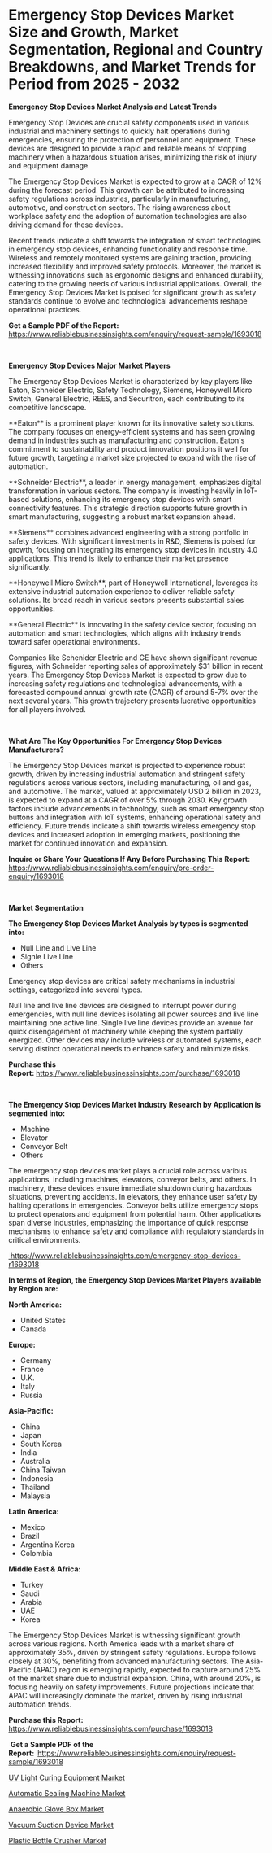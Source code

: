 <p><h1>Emergency Stop Devices Market Size and Growth, Market Segmentation, Regional and Country Breakdowns, and Market Trends for Period from 2025 -  2032</h1></p><p><strong>Emergency Stop Devices Market Analysis and Latest Trends</strong></p>
<p><p>Emergency Stop Devices are crucial safety components used in various industrial and machinery settings to quickly halt operations during emergencies, ensuring the protection of personnel and equipment. These devices are designed to provide a rapid and reliable means of stopping machinery when a hazardous situation arises, minimizing the risk of injury and equipment damage.</p><p>The Emergency Stop Devices Market is expected to grow at a CAGR of 12% during the forecast period. This growth can be attributed to increasing safety regulations across industries, particularly in manufacturing, automotive, and construction sectors. The rising awareness about workplace safety and the adoption of automation technologies are also driving demand for these devices. </p><p>Recent trends indicate a shift towards the integration of smart technologies in emergency stop devices, enhancing functionality and response time. Wireless and remotely monitored systems are gaining traction, providing increased flexibility and improved safety protocols. Moreover, the market is witnessing innovations such as ergonomic designs and enhanced durability, catering to the growing needs of various industrial applications. Overall, the Emergency Stop Devices Market is poised for significant growth as safety standards continue to evolve and technological advancements reshape operational practices.</p></p>
<p><strong>Get a Sample PDF of the Report:&nbsp;</strong> <a href="https://www.reliablebusinessinsights.com/enquiry/request-sample/1693018?utm_campaign=100&utm_medium=2&utm_source=Github&utm_content=ia&utm_term=19022025&utm_id=emergency-stop-devices">https://www.reliablebusinessinsights.com/enquiry/request-sample/1693018</a></p>
<p>&nbsp;</p>
<p><strong>Emergency Stop Devices Major Market Players</strong></p>
<p><p>The Emergency Stop Devices Market is characterized by key players like Eaton, Schneider Electric, Safety Technology, Siemens, Honeywell Micro Switch, General Electric, REES, and Securitron, each contributing to its competitive landscape.</p><p>**Eaton** is a prominent player known for its innovative safety solutions. The company focuses on energy-efficient systems and has seen growing demand in industries such as manufacturing and construction. Eaton's commitment to sustainability and product innovation positions it well for future growth, targeting a market size projected to expand with the rise of automation.</p><p>**Schneider Electric**, a leader in energy management, emphasizes digital transformation in various sectors. The company is investing heavily in IoT-based solutions, enhancing its emergency stop devices with smart connectivity features. This strategic direction supports future growth in smart manufacturing, suggesting a robust market expansion ahead.</p><p>**Siemens** combines advanced engineering with a strong portfolio in safety devices. With significant investments in R&D, Siemens is poised for growth, focusing on integrating its emergency stop devices in Industry 4.0 applications. This trend is likely to enhance their market presence significantly.</p><p>**Honeywell Micro Switch**, part of Honeywell International, leverages its extensive industrial automation experience to deliver reliable safety solutions. Its broad reach in various sectors presents substantial sales opportunities.</p><p>**General Electric** is innovating in the safety device sector, focusing on automation and smart technologies, which aligns with industry trends toward safer operational environments.</p><p>Companies like Schenider Electric and GE have shown significant revenue figures, with Schneider reporting sales of approximately $31 billion in recent years. The Emergency Stop Devices Market is expected to grow due to increasing safety regulations and technological advancements, with a forecasted compound annual growth rate (CAGR) of around 5-7% over the next several years. This growth trajectory presents lucrative opportunities for all players involved.</p></p>
<p>&nbsp;</p>
<p><strong>What Are The Key Opportunities For Emergency Stop Devices Manufacturers?</strong></p>
<p><p>The Emergency Stop Devices market is projected to experience robust growth, driven by increasing industrial automation and stringent safety regulations across various sectors, including manufacturing, oil and gas, and automotive. The market, valued at approximately USD 2 billion in 2023, is expected to expand at a CAGR of over 5% through 2030. Key growth factors include advancements in technology, such as smart emergency stop buttons and integration with IoT systems, enhancing operational safety and efficiency. Future trends indicate a shift towards wireless emergency stop devices and increased adoption in emerging markets, positioning the market for continued innovation and expansion.</p></p>
<p><strong>Inquire or Share Your Questions If Any Before Purchasing This Report:</strong> <a href="https://www.reliablebusinessinsights.com/enquiry/pre-order-enquiry/1693018?utm_campaign=100&utm_medium=2&utm_source=Github&utm_content=ia&utm_term=19022025&utm_id=emergency-stop-devices">https://www.reliablebusinessinsights.com/enquiry/pre-order-enquiry/1693018</a></p>
<p>&nbsp;</p>
<p><strong>Market Segmentation</strong></p>
<p><strong>The Emergency Stop Devices Market Analysis by types is segmented into:</strong></p>
<p><ul><li>Null Line and Live Line</li><li>Signle Live Line</li><li>Others</li></ul></p>
<p><p>Emergency stop devices are critical safety mechanisms in industrial settings, categorized into several types. </p><p>Null line and live line devices are designed to interrupt power during emergencies, with null line devices isolating all power sources and live line maintaining one active line. Single live line devices provide an avenue for quick disengagement of machinery while keeping the system partially energized. Other devices may include wireless or automated systems, each serving distinct operational needs to enhance safety and minimize risks.</p></p>
<p><strong>Purchase this Report:&nbsp;</strong><a href="https://www.reliablebusinessinsights.com/purchase/1693018?utm_campaign=100&utm_medium=2&utm_source=Github&utm_content=ia&utm_term=19022025&utm_id=emergency-stop-devices">https://www.reliablebusinessinsights.com/purchase/1693018</a></p>
<p>&nbsp;</p>
<p><strong>The Emergency Stop Devices Market Industry Research by Application is segmented into:</strong></p>
<p><ul><li>Machine</li><li>Elevator</li><li>Conveyor Belt</li><li>Others</li></ul></p>
<p><p>The emergency stop devices market plays a crucial role across various applications, including machines, elevators, conveyor belts, and others. In machinery, these devices ensure immediate shutdown during hazardous situations, preventing accidents. In elevators, they enhance user safety by halting operations in emergencies. Conveyor belts utilize emergency stops to protect operators and equipment from potential harm. Other applications span diverse industries, emphasizing the importance of quick response mechanisms to enhance safety and compliance with regulatory standards in critical environments.</p></p>
<p><a href="https://www.reliablebusinessinsights.com/emergency-stop-devices-r1693018?utm_campaign=100&utm_medium=2&utm_source=Github&utm_content=ia&utm_term=19022025&utm_id=emergency-stop-devices">&nbsp;https://www.reliablebusinessinsights.com/emergency-stop-devices-r1693018</a></p>
<p><strong>In terms of Region, the Emergency Stop Devices Market Players available by Region are:</strong></p>
<p>
    <p> <strong> North America: </strong>
        <ul>
            <li>United States</li>
            <li>Canada</li>
        </ul>
        </p> 
    <p> <strong> Europe: </strong>
        <ul>
            <li>Germany</li>
            <li>France</li>
            <li>U.K.</li>
            <li>Italy</li>
            <li>Russia</li>
        </ul>
        </p> 
    <p> <strong> Asia-Pacific: </strong>
        <ul>
            <li>China</li>
            <li>Japan</li>
            <li>South Korea</li>
            <li>India</li>
            <li>Australia</li>
            <li>China Taiwan</li>
            <li>Indonesia</li>
            <li>Thailand</li>
            <li>Malaysia</li>
        </ul>
        </p> 
    <p> <strong> Latin America: </strong>
        <ul>
            <li>Mexico</li>
            <li>Brazil</li>
            <li>Argentina Korea</li>
            <li>Colombia</li>
        </ul>
        </p> 
    <p> <strong> Middle East & Africa: </strong>
        <ul>
            <li>Turkey</li>
            <li>Saudi</li>
            <li>Arabia</li>
            <li>UAE</li>
            <li>Korea</li>
        </ul>
    </p>
    </p>
<p><p>The Emergency Stop Devices Market is witnessing significant growth across various regions. North America leads with a market share of approximately 35%, driven by stringent safety regulations. Europe follows closely at 30%, benefiting from advanced manufacturing sectors. The Asia-Pacific (APAC) region is emerging rapidly, expected to capture around 25% of the market share due to industrial expansion. China, with around 20%, is focusing heavily on safety improvements. Future projections indicate that APAC will increasingly dominate the market, driven by rising industrial automation trends.</p></p>
<p><strong>Purchase this Report: </strong><a href="https://www.reliablebusinessinsights.com/purchase/1693018?utm_campaign=100&utm_medium=2&utm_source=Github&utm_content=ia&utm_term=19022025&utm_id=emergency-stop-devices">https://www.reliablebusinessinsights.com/purchase/1693018</a></p>
<p>&nbsp;<strong>Get a Sample PDF of the Report:&nbsp;&nbsp;</strong><a href="https://www.reliablebusinessinsights.com/enquiry/request-sample/1693018?utm_campaign=100&utm_medium=2&utm_source=Github&utm_content=ia&utm_term=19022025&utm_id=emergency-stop-devices">https://www.reliablebusinessinsights.com/enquiry/request-sample/1693018</a></p>
<p><strong></strong></p>
<p><p><a href="https://github.com/kaloyhboosh/Market-Research-Report-List-1/blob/main/uv-light-curing-equipment-market.md?utm_campaign=100&utm_medium=2&utm_source=Github&utm_content=ia&utm_term=19022025&utm_id=emergency-stop-devices">UV Light Curing Equipment Market</a></p><p><a href="https://github.com/mqhayigurbaj/Market-Research-Report-List-1/blob/main/automatic-sealing-machine-market.md?utm_campaign=100&utm_medium=2&utm_source=Github&utm_content=ia&utm_term=19022025&utm_id=emergency-stop-devices">Automatic Sealing Machine Market</a></p><p><a href="https://github.com/stickkinkel/Market-Research-Report-List-1/blob/main/anaerobic-glove-box-market.md?utm_campaign=100&utm_medium=2&utm_source=Github&utm_content=ia&utm_term=19022025&utm_id=emergency-stop-devices">Anaerobic Glove Box Market</a></p><p><a href="https://github.com/lefiobakali/Market-Research-Report-List-1/blob/main/vacuum-suction-device-market.md?utm_campaign=100&utm_medium=2&utm_source=Github&utm_content=ia&utm_term=19022025&utm_id=emergency-stop-devices">Vacuum Suction Device Market</a></p><p><a href="https://github.com/xalatieusope/Market-Research-Report-List-1/blob/main/plastic-bottle-crusher-market.md?utm_campaign=100&utm_medium=2&utm_source=Github&utm_content=ia&utm_term=19022025&utm_id=emergency-stop-devices">Plastic Bottle Crusher Market</a></p></p>